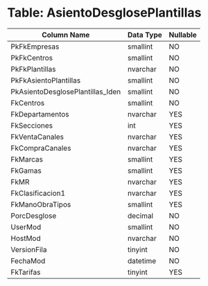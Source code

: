 # Table: AsientoDesglosePlantillas

| Column Name | Data Type | Nullable |
|-------------|-----------|----------|
| PkFkEmpresas | smallint | NO |
| PkFkCentros | smallint | NO |
| PkFkPlantillas | nvarchar | NO |
| PkFkAsientoPlantillas | smallint | NO |
| PkAsientoDesglosePlantillas_Iden | smallint | NO |
| FkCentros | smallint | NO |
| FkDepartamentos | nvarchar | YES |
| FkSecciones | int | YES |
| FkVentaCanales | nvarchar | YES |
| FkCompraCanales | nvarchar | YES |
| FkMarcas | smallint | YES |
| FkGamas | smallint | YES |
| FkMR | nvarchar | YES |
| FkClasificacion1 | nvarchar | YES |
| FkManoObraTipos | smallint | YES |
| PorcDesglose | decimal | NO |
| UserMod | smallint | NO |
| HostMod | nvarchar | NO |
| VersionFila | tinyint | NO |
| FechaMod | datetime | NO |
| FkTarifas | tinyint | YES |
